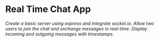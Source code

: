 <h1>Real Time Chat App</h1>
<h6>
Create a basic server using express and integrate socket.io.
Allow two users to join the chat and exchange messages in real-time.
Display incoming and outgoing messages with timestamps.</h6>
